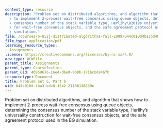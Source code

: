 ```yaml
---
content_type: resource
description: "Problem set on distributed algorithms, and algorithm that shows how\
  \ to implement 2-process wait-free consensus using queue objects, determining the\
  \ consensus number of the stack variable type, Herlihy\u2019s universality construction\
  \ for wait-free consensus objects, and the safe agreement protocol used in the BG\
  \ simulation."
file: /courses/6-852j-distributed-algorithms-fall-2009/644c010d4ba3bd48184221186138869e_MIT6_852JF09_pset6b.pdf
file_type: application/pdf
learning_resource_types:
- Assignments
license: https://creativecommons.org/licenses/by-nc-sa/4.0/
ocw_type: OCWFile
parent_title: Assignments
parent_type: CourseSection
parent_uid: 40959676-16e4-d6e0-960b-171bcb69467b
resourcetype: Document
title: Problem Set 6, Part b
uid: 644c010d-4ba3-bd48-1842-21186138869e
---
```

Problem set on distributed algorithms, and algorithm that shows how to implement 2-process wait-free consensus using queue objects, determining the consensus number of the stack variable type, Herlihy’s universality construction for wait-free consensus objects, and the safe agreement protocol used in the BG simulation.